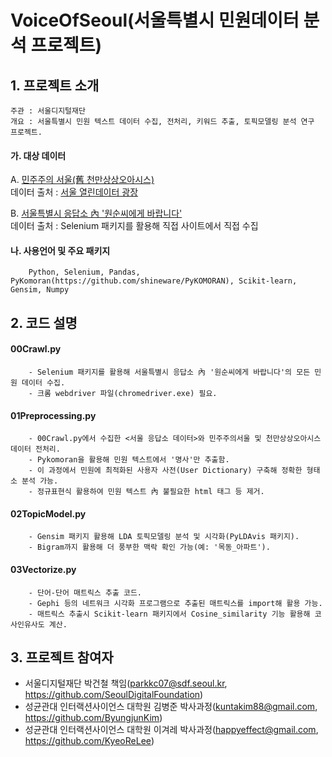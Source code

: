 # VoiceOfSeoul(서울특별시 민원데이터 분석 프로젝트)


## 1. 프로젝트 소개
    주관 : 서울디지털재단  
    개요 : 서울특별시 민원 텍스트 데이터 수집, 전처리, 키워드 추출, 토픽모델링 분석 연구 프로젝트.
  #### 가. 대상 데이터
  A. [민주주의 서울(舊 천만상상오아시스)](https://democracy.seoul.go.kr/front/index.do)  
        데이터 출처 : [서울 열린데이터 광장](https://data.seoul.go.kr/dataList/datasetView.do?infId=OA-2563&srvType=S&serviceKind=1&currentPageNo=1)
            
  B. [서울특별시 응답소 內 '원순씨에게 바랍니다'](http://eungdapso.seoul.go.kr/Shr/Shr01/Shr01_lis.jsp)  
        데이터 출처 : Selenium 패키지를 활용해 직접 사이트에서 직접 수집
            
            
  #### 나. 사용언어 및 주요 패키지
        Python, Selenium, Pandas, PyKomoran(https://github.com/shineware/PyKOMORAN), Scikit-learn, Gensim, Numpy
  
  
## 2. 코드 설명
  #### 00Crawl.py
        - Selenium 패키지를 활용해 서울특별시 응답소 內 '원순씨에게 바랍니다'의 모든 민원 데이터 수집.  
        - 크롬 webdriver 파일(chromedriver.exe) 필요.
 
 
  #### 01Preprocessing.py
        - 00Crawl.py에서 수집한 <서울 응답소 데이터>와 민주주의서울 및 천만상상오아시스 데이터 전처리.
        - Pykomoran을 활용해 민원 텍스트에서 '명사'만 추출함.
        - 이 과정에서 민원에 최적화된 사용자 사전(User Dictionary) 구축해 정확한 형태소 분석 가능.
        - 정규표현식 활용하여 민원 텍스트 內 불필요한 html 태그 등 제거.
 
 
  #### 02TopicModel.py
        - Gensim 패키지 활용해 LDA 토픽모델링 분석 및 시각화(PyLDAvis 패키지).
        - Bigram까지 활용해 더 풍부한 맥락 확인 가능(예: '목동_아파트').
  
 
  #### 03Vectorize.py
        - 단어-단어 매트릭스 추출 코드.
        - Gephi 등의 네트워크 시각화 프로그램으로 추출된 매트릭스를 import해 활용 가능.
        - 매트릭스 추출시 Scikit-learn 패키지에서 Cosine_similarity 기능 활용해 코사인유사도 계산.
        
        
## 3. 프로젝트 참여자
- 서울디지털재단 박건철 책임(parkkc07@sdf.seoul.kr, https://github.com/SeoulDigitalFoundation)
- 성균관대 인터랙션사이언스 대학원 김병준 박사과정(kuntakim88@gmail.com, https://github.com/ByungjunKim)
- 성균관대 인터랙션사이언스 대학원 이겨레 박사과정(happyeffect@gmail.com, https://github.com/KyeoReLee)
